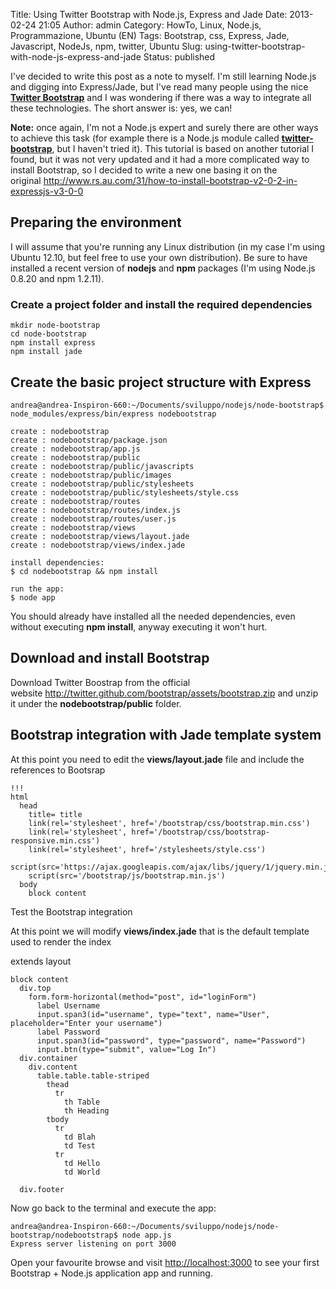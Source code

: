 Title: Using Twitter Bootstrap with Node.js, Express and Jade
Date: 2013-02-24 21:05
Author: admin
Category: HowTo, Linux, Node.js, Programmazione, Ubuntu (EN)
Tags: Bootstrap, css, Express, Jade, Javascript, NodeJs, npm, twitter, Ubuntu
Slug: using-twitter-bootstrap-with-node-js-express-and-jade
Status: published

I've decided to write this post as a note to myself. I'm still learning
Node.js and digging into Express/Jade, but I've read many people using
the nice [**Twitter Bootstrap**](http://twitter.github.com/bootstrap/)
and I was wondering if there was a way to integrate all these
technologies. The short answer is: yes, we can!

**Note:** once again, I'm not a Node.js expert and surely there are
other ways to achieve this task (for example there is a Node.js module
called
[**twitter-bootstrap**](https://npmjs.org/package/twitter-bootstrap),
but I haven't tried it). This tutorial is based on another tutorial I
found, but it was not very updated and it had a more complicated way to
install Bootstrap, so I decided to write a new one basing it on the
original <http://www.rs.au.com/31/how-to-install-bootstrap-v2-0-2-in-expressjs-v3-0-0>

Preparing the environment
-------------------------

I will assume that you're running any Linux distribution (in my case I'm
using Ubuntu 12.10, but feel free to use your own distribution). Be sure
to have installed a recent version of **nodejs** and **npm** packages
(I'm using Node.js 0.8.20 and npm 1.2.11).

### Create a project folder and install the required dependencies

    mkdir node-bootstrap
    cd node-bootstrap
    npm install express
    npm install jade

Create the basic project structure with Express
-----------------------------------------------

    andrea@andrea-Inspiron-660:~/Documents/sviluppo/nodejs/node-bootstrap$ node_modules/express/bin/express nodebootstrap

    create : nodebootstrap
    create : nodebootstrap/package.json
    create : nodebootstrap/app.js
    create : nodebootstrap/public
    create : nodebootstrap/public/javascripts
    create : nodebootstrap/public/images
    create : nodebootstrap/public/stylesheets
    create : nodebootstrap/public/stylesheets/style.css
    create : nodebootstrap/routes
    create : nodebootstrap/routes/index.js
    create : nodebootstrap/routes/user.js
    create : nodebootstrap/views
    create : nodebootstrap/views/layout.jade
    create : nodebootstrap/views/index.jade

    install dependencies:
    $ cd nodebootstrap && npm install

    run the app:
    $ node app

You should already have installed all the needed dependencies, even
without executing **npm install**, anyway executing it won't hurt.

Download and install Bootstrap
------------------------------

Download Twitter Boostrap from the official
website <http://twitter.github.com/bootstrap/assets/bootstrap.zip> and
unzip it under the **nodebootstrap/public** folder.

Bootstrap integration with Jade template system
-----------------------------------------------

At this point you need to edit the **views/layout.jade** file and
include the references to Bootsrap

    !!!
    html
      head
        title= title
        link(rel='stylesheet', href='/bootstrap/css/bootstrap.min.css')
        link(rel='stylesheet', href='/bootstrap/css/bootstrap-responsive.min.css')
        link(rel='stylesheet', href='/stylesheets/style.css')
        script(src='https://ajax.googleapis.com/ajax/libs/jquery/1/jquery.min.js')
        script(src='/bootstrap/js/bootstrap.min.js')
      body
        block content

Test the Bootstrap integration

At this point we will modify **views/index.jade** that is the default
template used to render the index

extends layout

    block content
      div.top
        form.form-horizontal(method="post", id="loginForm")
          label Username
          input.span3(id="username", type="text", name="User", placeholder="Enter your username")
          label Password
          input.span3(id="password", type="password", name="Password")
          input.btn(type="submit", value="Log In")
      div.container
        div.content
          table.table.table-striped
            thead
              tr
                th Table
                th Heading
            tbody
              tr
                td Blah
                td Test
              tr
                td Hello
                td World

      div.footer

Now go back to the terminal and execute the app:

    andrea@andrea-Inspiron-660:~/Documents/sviluppo/nodejs/node-bootstrap/nodebootstrap$ node app.js
    Express server listening on port 3000

Open your favourite browse and visit <http://localhost:3000> to see your
first Bootstrap + Node.js application app and running.
